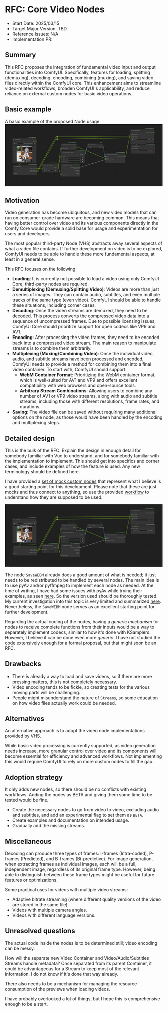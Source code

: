 # RFC: Core Video Nodes

- Start Date: 2025/03/15
- Target Major Version: TBD
- Reference Issues: N/A
- Implementation PR: 

## Summary

This RFC proposes the integration of fundamental video input and output functionalities into ComfyUI. Specifically, features for loading, splitting (demuxing), decoding, encoding, combining (muxing), and saving video files directly within the ComfyUI core. This enhancement aims to streamline video-related workflows, broaden ComfyUI's applicability, and reduce reliance on external custom nodes for basic video operations.

## Basic example

A basic example of the proposed Node usage:
![alt text](workflow.svg)

## Motivation

Video generation has become ubiquitous, and new video models that can run on consumer-grade hardware are becoming common. This means that having better control over video and its various components directly in the Comfy Core would provide a solid base for usage and experimentation for users and developers.

The most popular third-party Node (VHS) abstracts away several aspects of what a video file contains. If further development on video is to be explored, ComfyUI needs to be able to handle these more fundamental aspects, at least in a general sense.

This RFC focuses on the following:
- **Loading**: It is currently not possible to load a video using only ComfyUI Core; third-party nodes are required. 
- **Demultiplexing (Demuxing/Splitting Video)**: Videos are more than just a series of images. They can contain audio, subtitles, and even multiple tracks of the same type (even video). ComfyUI should be able to handle these situations, including corner cases.
- **Decoding**: Once the video streams are demuxed, they need to be decoded. This process converts the compressed video data into a sequence of uncompressed frames. Due to possible licensing issues, ComfyUI Core should prioritize support for open codecs like VP9 and AV1.
- **Encoding**: After processing the video frames, they need to be encoded back into a compressed video stream. The main reason to manipulate streams is to combine them arbitrarily. 
- **Multiplexing (Muxing/Combining Video)**: Once the individual video, audio, and subtitle streams have been processed and encoded, ComfyUI needs to provide a method for combining them into a final video container. To start with, ComfyUI should support:
    - **WebM Container Format**: Prioritizing the WebM container format, which is well-suited for AV1 and VP9 and offers excellent compatibility with web browsers and open-source tools.
    - **Arbitrary Stream Combinations**: Allowing users to combine any number of AV1 or VP9 video streams, along with audio and subtitle streams, including those with different resolutions, frame rates, and durations.
- **Saving**: The video file can be saved without requiring many additional options on the node, as those would have been handled by the encoding and multiplexing steps.

## Detailed design

This is the bulk of the RFC. Explain the design in enough detail for somebody
familiar with Vue to understand, and for somebody familiar with the
implementation to implement. This should get into specifics and corner cases,
and include examples of how the feature is used. Any new terminology should be
defined here.

I have provided a [set of mock custom nodes](https://github.com/Immac/ComfyUI-CoreVideoMocks) that represent what I believe is a good starting point for this development. Please note that these are just mocks and thus connect to anything, so use the provided [workflow](https://github.com/Immac/ComfyUI-CoreVideoMocks/blob/master/Mock%20Video%20Workflows.json) to understand 
how they are supposed to be used.

![alt text](workflow.svg)

The node `SaveWEBM` already does a good amount of what is needed; it just needs to be redistributed to be handled by several nodes. The main idea is to use pyAv and/or pyffmpeg to implement each node as needed. At the time of writing, I have had some issues with pyAv while trying their examples, as seen [here](https://github.com/PyAV-Org/PyAV/discussions/1769). So the version used should be thoroughly tested.
My current investigation into this topic is very limited and summarized [here](https://github.com/Immac/video_manipulation_with_python). Nevertheless, the `SaveWEBM` node serves as an excellent starting point for further development.

Regarding the actual coding of the nodes, having a _generic mechanism_ for nodes to receive complete functions from their inputs would be a way to separately implement codecs, similar to how it's done with KSamplers. However, I believe it can be done even more _generic_. I have not studied the code extensively enough for a formal proposal, but that might soon be an RFC.

## Drawbacks

- There is already a way to load and save videos, so if there are more pressing matters, this is not completely necessary.
- Video encoding tends to be fickle, so creating tests for the various moving parts will be challenging.
- People might misunderstand the nature of `Streams`, so some education on how video files actually work could be needed.

## Alternatives

An alternative approach is to adopt the video node implementations provided by VHS.

While basic video processing is currently supported, as video generation needs increase, more granular control over video and its components will become essential for efficiency and advanced workflows. Not implementing this would require ComfyUI to rely on more custom nodes to fill the gap.

## Adoption strategy

It only adds new nodes, so there should be no conflicts with existing workflows. Adding the nodes as BETA and giving them some time to be tested would be fine.

- Create the necessary nodes to go from video to video, excluding audio and subtitles, and add an experimental flag to set them as `BETA`.
- Create examples and documentation on intended usage.
- Gradually add the missing streams.

## Miscellaneous

Decoding can produce three types of frames: I-frames (Intra-coded), P-frames (Predicted), and B-frames (Bi-predictive). For image generation, when extracting frames as individual images, each will be a full, independent image, regardless of its original frame type. However, being able to distinguish between these frame types might be useful for future features or optimizations.

Some practical uses for videos with multiple video streams:
- Adaptive bitrate streaming (where different quality versions of the video are stored in the same file).
- Videos with multiple camera angles.
- Videos with different language versions.

## Unresolved questions

The actual code inside the nodes is to be determined still; video encoding can be messy.

How will the separate new Video Container and Video/Audio/Subtitles Streams handle metadata? Once separated from its parent Container, it could be advantageous for a Stream to keep most of the relevant information. I do not know if it's done that way already.

There also needs to be a mechanism for managing the resource consumption of the previews when loading videos.

I have probably overlooked a lot of things, but I hope this is comprehensive enough to be a start.
